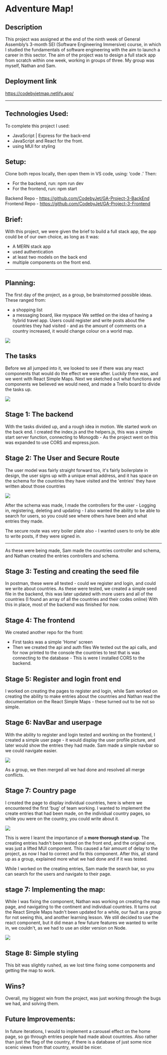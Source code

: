 # Adventure Map!

## Description

This project was assigned at the end of the ninth week of General Assembly’s 3-month SEI (Software Engineering Immersive) course, in which I studied the fundamentals of software engineering with the aim to launch a career in this sector. The aim of the project was to design a full stack app from scratch within one week, working in groups of three. My group was myself, Nathan and Sam.

## Deployment link
https://codebyjetmap.netlify.app/

----

## Technologies Used: 
To complete this project I used:
 - JavaScript | Express for the back-end
 - JavaScript and React for the front.
 - using MUI for styling

## Setup:
Clone both repos locally, then open them in VS code, using:
‘code .’
Then:
- For the backend, run: npm run dev
- For the frontend, run: npm start

Backend Repo - https://github.com/CodebyJet/GA-Project-3-BackEnd
Frontend Repo - https://github.com/CodebyJet/GA-Project-3-Frontend


## Brief:
With this project, we were given the brief to build a full stack app, the app could be of our own choice, as long as it was:
- A MERN stack app
- used authentication
- at least two models on the back end
- multiple components on the front end.
---

## Planning:
The first day of the project, as a group, be brainstormed possible ideas. These ranged from:
- a shopping list 
- a messaging board, like myspace
We settled on the idea of having a hybrid travel app. Users could register and write posts about the countries they had visited - and as the amount of comments on a country increased, it would change colour on a world map.

<img src="./readMe_extras/sketch.png">

## The tasks
Before we all jumped into it, we looked to see if there was any react components that would do the effect we were after. Luckily there was, and we went with React Simple Maps.
Next we sketched out what functions and components we believed we would need, and made a Trello board to divide the tasks up.

<img src="./readMe_extras/Trello.jpg">

## Stage 1: The backend
With the tasks divided up, and a rough idea in motion. We started work on the back end. I created the index.js and the helpers.js, this was a simple start server function, connecting to Monogdb - As the project went on this was expanded to use CORS and express.json.

## Stage 2: The User and Secure Route
The user model was fairly straight forward too, it's fairly boilerplate in design, the user signs up with a unique email address, and it has space on the schema for the countries they have visited and the 'entries' they have written about those countries

<img src="./readMe_extras/user.jpg">

After the schema was made, I made the controllers for the user - Logging in, registering, deleting and updating - I also wanted the ability to be able to search for users, so you could see where others have been and what entries they made.

The secure route was very boiler plate also - I wanted users to only be able to write posts, if they were signed in.

----
As these were being made, Sam made the countries controller and schema, and Nathan created the entries controllers and schema.

## Stage 3: Testing and creating the seed file
In postman, these were all tested - could we register and login, and could we write about countries.
As these were tested, we created a simple seed file in the backend, this was later updated with more users and all of the countries (I found an array of all the countries and their codes online)
With this in place, most of the backend was finished for now.

## Stage 4: The frontend
We created another repo for the front:
- First tasks was a simple 'Home' screen
- Then we created the api and auth files
We tested out the api calls, and for now printed to the console the countries to test that is was connecting to the database - This is were I installed CORS to the backend.

## Stage 5: Register and login front end
I worked on creating the pages to register and login, while Sam worked on creating the ability to make entries about the countries and Nathan read the documentation on the React Simple Maps - these turned out to be not so simple.

## Stage 6: NavBar and userpage
With the ability to register and login tested and working on the frontend,  I created a simple user page - it would display the user profile picture, and later would show the entries they had made. Sam made a simple navbar so we could navigate easier. 

<img src="./readMe_extras/userpage.jpg" >

As a group, we then merged all we had done and resolved all merge conflicts.

## Stage 7: Country page
I created the page to display individual countries, here is where we encountered the first 'bug' of team working. I wanted to implement the create entries that had been made, on the individual country pages, so while you were on the country, you could write about it.

<img src="./readMe_extras/entries.jpg" >

This is were I learnt the importance of a **more thorough stand up**. The creating entries hadn't been tested on the front end, and the original one, was just a lifted MUI component. This caused a fair amount of delay to the project, as now I had to correct and fix this component.
After this, all stand up as a group, explained more what we had done and if it was tested.

While I worked on the creating entries, Sam made the search bar, so you can search for the users and navigate to their page.

## stage 7: Implementing the map:
While I was fixing the component, Nathan was working on creating the map page, and navigating to the continent and individual countries. It turns out the React Simple Maps hadn't been updated for a while, our fault as a group for not seeing this, and another learning lesson. We still decided to use the react component, but it did mean a few future features we wanted to write in, we couldn't, as we had to use an older version on Node.

<img src="./readMe_extras/europe.png" >

## Stage 8: Simple styling
This bit was slightly rushed, as we lost time fixing some components and getting the map to work.

## Wins?
Overall, my biggest win from the project, was just working through the bugs we had, and solving them.

## Future Improvements:
In future iterations, I would to implement a carousel effect on the home page, so go through entries people had made about countries. Also rather than just the flag of the country, if there is a database of just some nice scenic views from that country, would be nicer.